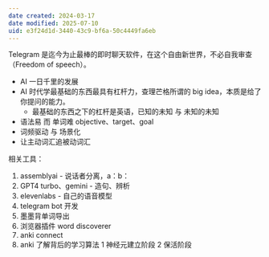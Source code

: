 ```yaml
---
date created: 2024-03-17
date modified: 2025-07-10
uid: e3f24d1d-3440-43c9-bf6a-50c4449fa6eb
---
```


Telegram 是迄今为止最棒的即时聊天软件，在这个自由新世界，不必自我审查（Freedom of speech）。

- AI 一日千里的发展
- AI 时代学最基础的东西最具有杠杆力，查理芒格所谓的 big idea，本质是给了你提问的能力。
	- 最基础的东西之下的杠杆是英语，已知的未知 与 未知的未知
- 语法易 而 单词难 objective、target、goal
- 词频驱动 与 场景化
- 让主动词汇追被动词汇

相关工具：

1. assemblyai - 说话者分离，a：b：
2. GPT4 turbo、gemini - 造句、辨析
3. elevenlabs - 自己的语音模型
4. telegram bot 开发
5. 墨墨背单词导出
6. 浏览器插件 word discoverer
7. anki connect
8. anki 了解背后的学习算法 1 神经元建立阶段 2 保活阶段
